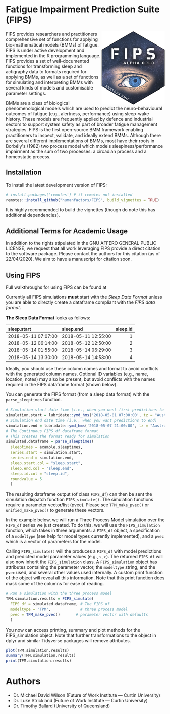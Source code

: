 # Fatigue Impairment Prediction Suite (FIPS)

<img align="right" src="inst/logo/FIPS_logo.png?raw=true" alt="FIPSLOGO" width="200"/> 

FIPS provides researchers and practitioners comprehensive set of functions for applying bio-mathematical models (BMMs) of fatigue. FIPS is under active development and implemented in the R programming language. FIPS provides a set of well-documented functions for transforming sleep and actigraphy data to formats required for applying BMMs, as well as a set of functions for simulating and interpreting BMMs with several kinds of models and customisable parameter settings. 

BMMs are a class of biological phenomenological models which are used to predict the neuro-behavioural outcomes of fatigue (e.g., alertness, performance) using sleep-wake history. These models are frequently applied by defence and industrial sectors to support system safety as part of broader fatigue management strategies. FIPS is the first open-source BMM framework enabling practitioners to inspect, validate, and ideally extend BMMs. Although there are several different implementations of BMMs, most have their roots in Borbély's (1982) two process model which models sleepiness/performance impairment as the sum of two processes: a circadian process and a homeostatic process.

## Installation
To install the latest development version of FIPS:

```R
# install.packages('remotes') # if remotes not installed
remotes::install_github("humanfactors/FIPS", build_vignettes = TRUE)
```

It is highly recommended to build the vignettes (though do note this has additional dependencies).

## Additional Terms for Academic Usage
In addition to the rights stipulated in the GNU AFFERO GENERAL PUBLIC LICENSE, we request that all work leveraging FIPS provide a direct citation to the software package. Please contact the authors for this citation (as of 22/04/2020). We aim to have a manuscript for citation soon.

## Using FIPS

Full walkthroughs for using FIPS can be found at

Currently all FIPS simulations **must** start with the *Sleep Data Format*  unless you are able to directly create a dataframe compliant with the *FIPS data format*.

**The Sleep Data Format** looks as follows:

|sleep.start         |sleep.end           | sleep.id|
|:-------------------|:-------------------|--------:|
|2018-05-11 07:07:00 |2018-05-11 12:55:00 |        1|
|2018-05-12 06:14:00 |2018-05-12 12:50:00 |        2|
|2018-05-14 01:55:00 |2018-05-14 06:29:00 |        3|
|2018-05-14 13:30:00 |2018-05-14 14:58:00 |        4|

Ideally, you should use these column names and format to avoid conflicts with the generated column names. Optional ID variables (e.g., name, location, notes) may also be present, but avoid conflicts with the names required in the FIPS dataframe format (shown below).

You can generate the FIPS format (from a sleep data format) with the  `parse_sleeptimes` function.

```R
# Simulation start date time (i.e., when you want first predictions to begin)
simulation.start = lubridate::ymd_hms('2018-05-01 07:00:00', tz = "Australia/Perth")
# Simulation end date time (i.e., when you want predictions to end)
simulation.end = lubridate::ymd_hms('2018-05-07 21:00:00', tz = "Australia/Perth")
# The Continuous FIPS_df dataframe format
# This creates the format ready for simulation
simulated.dataframe = parse_sleeptimes(
  sleeptimes = example.sleeptimes,
  series.start = simulation.start,
  series.end = simulation.end,
  sleep.start.col = "sleep.start",
  sleep.end.col = "sleep.end",
  sleep.id.col = "sleep.id",
  roundvalue = 5
  )

```
The resulting dataframe output (of class `FIPS_df`) can then be sent the simulation dispatch function `FIPS_simulate()`. The simulation functions require a parameter vector/list (pvec). Please see `TPM_make_pvec()` or `unified_make_pvec()` to generate these vectors.

In the example below, we will run a Three Process Model simulation over the `FIPS_df` series we just created. To do this, we will use the `FIPS_simulation` function, which takes in three arguments: a `FIPS_df` object, a specification of a `modeltype` (see help for model types currently implemented), and a `pvec` which is a vector of parameters for the model.

Calling `FIPS_simulate()` will the produces a `FIPS_df` with model predictions and predicted model parameter values (e.g., `s`, `c`). The returned `FIPS_df` will also now inherit the `FIPS_simulation` class.  A `FIPS_simulation` object has attributes containing the parameter vector, the `modeltype` string, and the `pvec` used, and several other values used internally. A custom print function of the object will reveal all this information. Note that this print function does mask some of the columns for ease of reading.

```r
# Run a simulation with the three process model
TPM.simulation.results = FIPS_simulate(
  FIPS_df = simulated.dataframe, # The FIPS_df
  modeltype = "TPM",             # three process model
  pvec = TPM_make_pvec()       # parameter vector with defaults
  )
```

You now can access printing, summary and plot methods for the FIPS_simulation object. Note that further transformations to the object in dplyr and similar Tidyverse packages will remove attributes.

```R
plot(TPM.simulation.results)
summary(TPM.simulation.results)
print(TPM.simulation.results)
```

# Authors

- Dr. Michael David Wilson (Future of Work Institute ― Curtin University)
- Dr. Luke Strickland (Future of Work Institute ― Curtin University)
- Dr. Timothy Ballard (University of Queensland)
